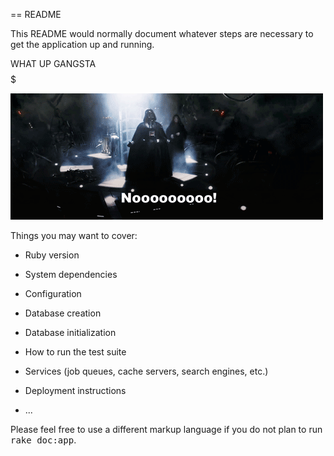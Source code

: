 == README


This README would normally document whatever steps are necessary to get the
application up and running.

WHAT UP GANGSTA $$$$$$$$$$$$$

![alt tag](/nooo.gif)

Things you may want to cover:

* Ruby version

* System dependencies

* Configuration

* Database creation

* Database initialization

* How to run the test suite

* Services (job queues, cache servers, search engines, etc.)

* Deployment instructions

* ...


Please feel free to use a different markup language if you do not plan to run
<tt>rake doc:app</tt>.
